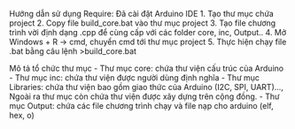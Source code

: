 Hướng dẫn sử dụng
Require: Đã cài đặt Arduino IDE
    1. Tạo thư mục chứa project
    2. Copy file build_core.bat vào thư mục project
    3. Tạo file chương trình vời định dạng .cpp để cùng cấp với các folder core, inc, Output..
    4. Mở Windows + R -> cmd, chuyển cmd tới thư mục project
    5. Thực hiện chạy file .bat bằng câu lệnh >build_core.bat 

Mô tả tổ chức thư mục
    -   Thư mục core: chứa thư viện cấu trúc của Arduino
    -   Thư mục inc: chứa thư viện được người dùng định nghĩa
    -   Thư mục Libraries: chứa thư viện bao gồm giao thức của Arduino (I2C, SPI, UART)...,
    Ngoài ra thư mục còn chứa thư viện được xây dựng trên cộng đồng.
    -   Thư mục Output: chứa các file chương trình chạy và file nạp cho arduino (elf, hex, o)